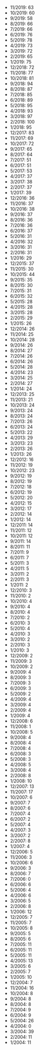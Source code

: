 *  11/2019: 63
*  10/2019: 60
*  9/2019: 58
*  8/2019: 66
*  7/2019: 66
*  6/2019: 76
*  5/2019: 78
*  4/2019: 73
*  3/2019: 72
*  2/2019: 65
*  1/2019: 75
*  12/2018: 72
*  11/2018: 77
*  10/2018: 81
*  9/2018: 94
*  8/2018: 87
*  7/2018: 85
*  6/2018: 89
*  5/2018: 95
*  4/2018: 93
*  3/2018: 97
*  2/2018: 100
*  1/2018: 95
*  12/2017: 83
*  11/2017: 69
*  10/2017: 72
*  9/2017: 65
*  8/2017: 64
*  7/2017: 51
*  6/2017: 51
*  5/2017: 53
*  4/2017: 37
*  3/2017: 38
*  2/2017: 37
*  1/2017: 39
*  12/2016: 36
*  11/2016: 37
*  10/2016: 38
*  9/2016: 37
*  8/2016: 36
*  7/2016: 36
*  6/2016: 37
*  5/2016: 31
*  4/2016: 32
*  3/2016: 31
*  2/2016: 31
*  1/2016: 29
*  12/2015: 37
*  11/2015: 30
*  10/2015: 44
*  9/2015: 35
*  8/2015: 30
*  7/2015: 31
*  6/2015: 32
*  5/2015: 28
*  4/2015: 28
*  3/2015: 28
*  2/2015: 29
*  1/2015: 26
*  12/2014: 26
*  11/2014: 25
*  10/2014: 28
*  9/2014: 26
*  8/2014: 27
*  7/2014: 26
*  6/2014: 26
*  5/2014: 28
*  4/2014: 23
*  3/2014: 25
*  2/2014: 27
*  1/2014: 24
*  12/2013: 25
*  11/2013: 21
*  10/2013: 24
*  9/2013: 24
*  8/2013: 24
*  7/2013: 26
*  6/2013: 24
*  5/2013: 22
*  4/2013: 29
*  3/2013: 23
*  2/2013: 26
*  1/2013: 26
*  12/2012: 16
*  11/2012: 19
*  10/2012: 23
*  9/2012: 19
*  8/2012: 19
*  7/2012: 18
*  6/2012: 19
*  5/2012: 20
*  4/2012: 15
*  3/2012: 17
*  2/2012: 14
*  1/2012: 14
*  12/2011: 14
*  11/2011: 12
*  10/2011: 12
*  9/2011: 14
*  8/2011: 11
*  7/2011: 9
*  6/2011: 7
*  5/2011: 3
*  4/2011: 5
*  3/2011: 2
*  2/2011: 3
*  1/2011: 2
*  12/2010: 3
*  11/2010: 2
*  10/2010: 4
*  9/2010: 4
*  8/2010: 4
*  7/2010: 2
*  6/2010: 3
*  5/2010: 4
*  4/2010: 3
*  3/2010: 2
*  2/2010: 3
*  1/2010: 3
*  12/2009: 2
*  11/2009: 3
*  10/2009: 2
*  9/2009: 4
*  8/2009: 3
*  7/2009: 3
*  6/2009: 3
*  5/2009: 2
*  4/2009: 4
*  3/2009: 4
*  2/2009: 4
*  1/2009: 4
*  12/2008: 6
*  11/2008: 1
*  10/2008: 5
*  9/2008: 4
*  8/2008: 4
*  7/2008: 4
*  6/2008: 3
*  5/2008: 3
*  4/2008: 5
*  3/2008: 4
*  2/2008: 8
*  1/2008: 10
*  12/2007: 13
*  11/2007: 17
*  10/2007: 6
*  9/2007: 7
*  8/2007: 6
*  7/2007: 4
*  6/2007: 2
*  5/2007: 4
*  4/2007: 3
*  3/2007: 2
*  2/2007: 8
*  1/2007: 4
*  12/2006: 5
*  11/2006: 3
*  10/2006: 6
*  9/2006: 3
*  8/2006: 7
*  7/2006: 0
*  6/2006: 6
*  5/2006: 4
*  4/2006: 6
*  3/2006: 5
*  2/2006: 8
*  1/2006: 12
*  12/2005: 7
*  11/2005: 7
*  10/2005: 8
*  9/2005: 5
*  8/2005: 6
*  7/2005: 11
*  6/2005: 11
*  5/2005: 11
*  4/2005: 13
*  3/2005: 6
*  2/2005: 7
*  1/2005: 10
*  12/2004: 7
*  11/2004: 16
*  10/2004: 8
*  9/2004: 8
*  8/2004: 8
*  7/2004: 9
*  6/2004: 9
*  5/2004: 26
*  4/2004: 0
*  3/2004: 39
*  2/2004: 11
*  1/2004: 11